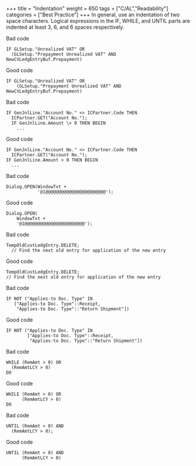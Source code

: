 +++
title = "Indentation"
weight = 650
tags = ["C/AL","Readability"]
categories = ["Best Practice"]
+++
In general, use an indentation of two space characters. Logical expressions in the IF, WHILE, and UNTIL parts are indented at least 3, 6, and 6 spaces respectively.

Bad code

```al
IF GLSetup."Unrealized VAT" OR
  (GLSetup."Prepayment Unrealized VAT" AND NewCVLedgEntryBuf.Prepayment)
```

Good code

```al
IF GLSetup."Unrealized VAT" OR
    (GLSetup."Prepayment Unrealized VAT" AND NewCVLedgEntryBuf.Prepayment)
```

Bad code

```al
IF GenJnlLine."Account No." <> ICPartner.Code THEN
  ICPartner.GET("Account No.");
  IF GenJnlLine.Amount \> 0 THEN BEGIN
    ...
```

Good code

```al
IF GenJnlLine."Account No." <> ICPartner.Code THEN
  ICPartner.GET("Account No.");
IF GenJnlLine.Amount > 0 THEN BEGIN
  ...
```

Bad code

```al
Dialog.OPEN(WindowTxt +
            '@1@@@@@@@@@@@@@@@@@@@@@@@');
```

Good code

```al
Dialog.OPEN(
    WindowTxt +
    '@1@@@@@@@@@@@@@@@@@@@@@@@');
```

Bad code

```al
TempOldCustLedgEntry.DELETE;
  // Find the next old entry for application of the new entry
```

Good code

```al
TempOldCustLedgEntry.DELETE;
// Find the next old entry for application of the new entry
```

Bad code

```al
IF NOT ("Applies-to Doc. Type" IN
   ["Applies-to Doc. Type"::Receipt,
    "Applies-to Doc. Type"::"Return Shipment"])
```

Good code

```al
IF NOT ("Applies-to Doc. Type" IN
        ["Applies-to Doc. Type"::Receipt,
         "Applies-to Doc. Type"::"Return Shipment"])
```

Bad code

```al
WHILE (RemAmt > 0) OR
  (RemAmtLCY > 0)
DO
```

Good code

```al
WHILE (RemAmt > 0) OR
      (RemAmtLCY > 0)
DO
```

Bad code

```al
UNTIL (RemAmt > 0) AND
  (RemAmtLCY > 0);
```

Good code

```al
UNTIL (RemAmt > 0) AND
      (RemAmtLCY > 0)
```
